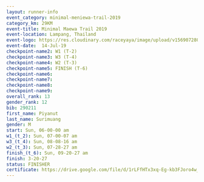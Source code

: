 ```yaml
---
layout: runner-info 
event_category: minimal-meniewa-trail-2019 
category_km: 29KM 
event-title: Minimal Maewa Trail 2019 
event-location: Lampang, Thailand 
event-logo: https://res.cloudinary.com/raceyaya/image/upload/v1569072805/logo/minimal-trail_ktnvsp.jpg 
event-date:  14-Jul-19 
checkpoint-name2: W1 (T-2) 
checkpoint-name3: W3 (T-4) 
checkpoint-name4: W2 (T-3) 
checkpoint-name5: FINISH (T-6) 
checkpoint-name6: 
checkpoint-name7: 
checkpoint-name8: 
checkpoint-name9: 
overall_rank: 13
gender_rank: 12
bib: 290211
first_name: Piyanut
last_name: Surimuang
gender: M
start: Sun, 06-00-00 am
w1_(t_2): Sun, 07-00-07 am
w3_(t_4): Sun, 08-08-16 am
w2_(t_3): Sun, 07-28-27 am
finish_(t_6): Sun, 09-20-27 am
finish: 3-20-27
status: FINISHER
certificate: https://drive.google.com/file/d/1rLFfHTx3xq-Eg-kb3FJoro4w_lqED5j_/view?usp=sharing
---
```


